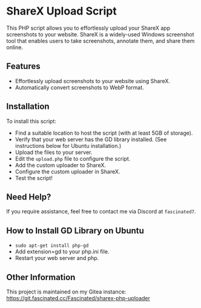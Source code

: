 # ShareX Upload Script

This PHP script allows you to effortlessly upload your ShareX app screenshots to your website. ShareX is a widely-used Windows screenshot tool that enables users to take screenshots, annotate them, and share them online.

## Features

- Effortlessly upload screenshots to your website using ShareX.
- Automatically convert screenshots to WebP format.

## Installation

To install this script:

- Find a suitable location to host the script (with at least 5GB of storage).
- Verify that your web server has the GD library installed. (See instructions below for Ubuntu installation.)
- Upload the files to your server.
- Edit the `upload.php` file to configure the script.
- Add the custom uploader to ShareX.
- Configure the custom uploader in ShareX.
- Test the script!

## Need Help?

If you require assistance, feel free to contact me via Discord at `fascinated7`.

## How to Install GD Library on Ubuntu

- `sudo apt-get install php-gd`
- Add extension=gd to your php.ini file.
- Restart your web server and php.

## Other Information

This project is maintained on my Gitea instance: <https://git.fascinated.cc/Fascinated/sharex-php-uploader>
